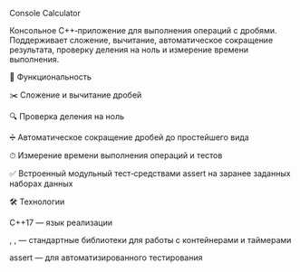 Console Calculator

Консольное C++‑приложение для выполнения операций с дробями. Поддерживает сложение, вычитание, автоматическое сокращение результата, проверку деления на ноль и измерение времени выполнения.

🚀 Функциональность

✂️ Сложение и вычитание дробей

🔍 Проверка деления на ноль

➗ Автоматическое сокращение дробей до простейшего вида

⏱ Измерение времени выполнения операций и тестов

✅ Встроенный модульный тест‑средствами assert на заранее заданных наборах данных


🛠 Технологии

C++17 — язык реализации

<map>, <vector>, <chrono> — стандартные библиотеки для работы с контейнерами и таймерами

assert — для автоматизированного тестирования


